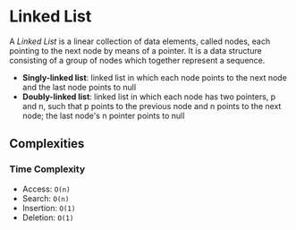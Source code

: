 # Linked List

A *Linked List* is a linear collection of data elements, called nodes, each pointing to the next node by means of a pointer. It is a data structure consisting of a group of nodes which together represent a sequence.

- **Singly-linked list**: linked list in which each node points to the next node and the last node points to null
- **Doubly-linked list**: linked list in which each node has two pointers, p and n, such that p points to the previous node and n points to the next node; the last node's n pointer points to null

## Complexities

### Time Complexity

- Access: `O(n)`
- Search: `O(n)`
- Insertion: `O(1)`
- Deletion: `O(1)`
